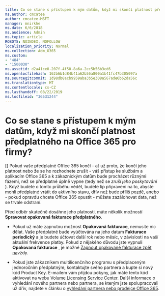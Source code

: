 ```yaml
---
title: Co se stane s přístupem k mým datům, když mi skončí platnost předplatného na Office 365 pro firmy?
ms.author: cmcatee
author: cmcatee-MSFT
manager: mnirkhe
ms.date: 6/6/2018
ms.audience: Admin
ms.topic: article
ROBOTS: NOINDEX, NOFOLLOW
localization_priority: Normal
ms.collection: Adm_O365
ms.custom:
- "484"
- "1500030"
ms.assetid: d2a41ce0-207f-4f50-8a6a-2ec5b56b3ed6
ms.openlocfilehash: 162b6b1d84b41a62b56a800a1b41fc47b305097a
ms.sourcegitcommit: 1d98db8acb9959aba3b5e308a567ade6b62da56c
ms.translationtype: MT
ms.contentlocale: cs-CZ
ms.lasthandoff: 08/22/2019
ms.locfileid: "36531244"
---
```

# <a name="what-happens-to-my-data-and-access-when-my-office-365-for-business-subscription-ends"></a>Co se stane s přístupem k mým datům, když mi skončí platnost předplatného na Office 365 pro firmy?

[] Pokud vaše předplatné Office 365 končí - ať už proto, že končí jeho platnost nebo že se ho rozhodnete zrušit - váš přístup ke službám a aplikacím Office 365 a k zákaznickým datům bude procházet různými fázemi, než se předplatné úplně vypne (tedy než se  *zruší jeho poskytování*  ). Když budete o tomto průběhu vědět, budete líp připravení na to, abyste mohli předplatné vrátit do aktivního stavu, dřív než bude příliš pozdě, anebo - pokud opravdu chcete Office 365 opustit - můžete zazálohovat data, než se trvale odstraní.
  
Před odběr skutečně dosáhne jeho platnosti, máte několik možností **Spravovat opakovaná fakturace předplatného**.
  
- Pokud už máte zapnutou možnost **Opakovaná fakturace**, nemusíte nic dělat. Vaše předplatné bude vyúčtována na jeho datum **Fakturace periodický** a je budete účtovat další rok nebo měsíc, v závislosti na vaší aktuální frekvence platby. Pokud z nějakého důvodu jste vypnuli **Opakovaná fakturace** , je možné [Zapnout opakované fakturace zpět na](https://docs.microsoft.com/office365/admin/subscriptions-and-billing/renew-your-subscription#turn-recurring-billing-off-or-on)vždy.

- Pokud jste zákazníkem multilicenčního programu s předplaceným jednoročním předplatným, kontaktujte svého partnera a kupte si nový kód Product Key. E-mailem vám přijdou pokyny, jak máte tento kód aktivovat na webu [Volume Licensing Service Center](https://go.microsoft.com/fwlink/p/?LinkID=282016). Další informace o vyhledání nového partnera nebo partnera, se kterým jste spolupracovali už dřív, najdete v článku o [vyhledání partnera nebo prodejce Office 365](https://docs.microsoft.com/office365/admin/manage/find-your-partner-or-reseller).